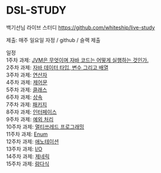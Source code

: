 # DSL-STUDY

백기선님 라이브 스터디 https://github.com/whiteship/live-study

제출: 매주 일요일 자정 / github / 슬랙 제출

일정 <br>
1주차 과제: [JVM은 무엇이며 자바 코드는 어떻게 실행하는 것인가.](https://github.com/whiteship/live-study/issues/1) <br>
2주차 과제: [자바 데이터 타입, 변수 그리고 배열](https://github.com/whiteship/live-study/issues/2)<br>
3주차 과제: [연산자](https://github.com/whiteship/live-study/issues/3)<br>
4주차 과제: [제어문](https://github.com/whiteship/live-study/issues/4)<br>
5주차 과제: [클래스](https://github.com/whiteship/live-study/issues/5)<br>
6주차 과제: [상속](https://github.com/whiteship/live-study/issues/6)<br>
7주차 과제: [패키지](https://github.com/whiteship/live-study/issues/7)<br>
8주자 과제: [인터페이스](https://github.com/whiteship/live-study/issues/8)<br>
9주차 과제: [예외 처리](https://github.com/whiteship/live-study/issues/9)<br>
10주차 과제: [멀티쓰레드 프로그래밍](https://github.com/whiteship/live-study/issues/10)<br>
11주차 과제: [Enum](https://github.com/whiteship/live-study/issues/11)<br>
12주차 과제: [애노테이션](https://github.com/whiteship/live-study/issues/12)<br>
13주차 과제: [I/O](https://github.com/whiteship/live-study/issues/13)<br>
14주차 과제: [제네릭](https://github.com/whiteship/live-study/issues/14)<br>
15주차 과제: [람다식](https://github.com/whiteship/live-study/issues/15)<br>
